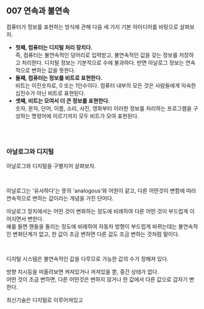 ## 007 연속과 불연속

컴퓨터가 정보를 표현하는 방식에 관해 다음 세 가지 기본 아이디어를 바탕으로 살펴보자.

- **첫째, 컴퓨터는 디지털 처리 장치다.**<br>
  즉, 컴퓨터는 불연속적인 덩어리로 입력받고, 불연속적인 값을 갖는 정보를 저장하고 처리한다. 디지털 정보는 기본적으로 수에 불과하다. 반면 아날로그 정보는 연속적으로 변하는 값을 뜻한다.
- **둘째, 컴퓨터는 정보를 비트로 표현한다.**<br>
  비트는 이진숫자로, 0 또는 1인수이다. 컴퓨터 내부의 모든 것은 사람들에게 익숙한 십진수가 아닌 비트로 표현된다.
- **셋째, 비트는 모여서 더 큰 정보를 표현한다.**<br>
  숫자, 문자, 단어, 이름, 소리, 사진, 영화부터 이러한 정보를 처리하는 프로그램을 구성하는 명령어에 이르기까지 모두 비트가 모여 표현된다.

<br>
<br>

### 아날로그와 디지털

아날로그와 디지털을 구별지어 살펴보자.

<br>

아날로그는 '유사하다'는 뜻의 'analogous'와 어원이 같고, 다른 어떤것이 변함에 따라 연속적으로 변하는 값이라는 개념을 가진 단어다.

아날로그 장치에서는 어떤 것이 변화하는 정도에 비례하여 다른 어떤 것이 부드럽게 이어지면서 변한다.<br>
예를 들면 핸들을 돌리는 정도에 비례하여 자동차 방향이 부드럽게 바뀌는데는 불연속적인 변화단계가 없고, 한 값이 조금 변하면 다른 겂도 조금 변하는 것처럼 말이다.

<br>

디지털 시스템은 불연속적인 값을 다루므로 가능한 값의 수가 정해져 있다.

방향 지시등을 떠올려보면 켜져있거나 꺼져있을 뿐, 중간 상태가 없다.<br>
어떤 것이 조금 변하면, 다른 어떤것은 변하지 않거나 한 값에서 다른 값으로 갑자기 변한다.

최신기술은 디지털로 이루어져있고
